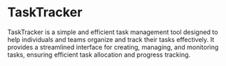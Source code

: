 # TaskTracker
TaskTracker is a simple and efficient task management tool designed to help individuals and teams organize and track their tasks effectively. It provides a streamlined interface for creating, managing, and monitoring tasks, ensuring efficient task allocation and progress tracking.
